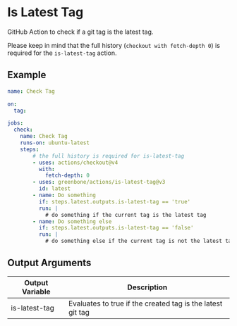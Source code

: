 # Is Latest Tag

GitHub Action to check if a git tag is the latest tag.

Please keep in mind that the full history (`checkout with fetch-depth 0`) is
required for the `is-latest-tag` action.

## Example

```yml
name: Check Tag

on:
  tag:

jobs:
  check:
    name: Check Tag
    runs-on: ubuntu-latest
    steps:
        # the full history is required for is-latest-tag
        - uses: actions/checkout@v4
          with:
            fetch-depth: 0
        - uses: greenbone/actions/is-latest-tag@v3
          id: latest
        - name: Do something
          if: steps.latest.outputs.is-latest-tag == 'true'
          run: |
            # do something if the current tag is the latest tag
        - name: Do something else
          if: steps.latest.outputs.is-latest-tag == 'false'
          run: |
            # do something else if the current tag is not the latest tag
```

## Output Arguments

| Output Variable | Description                                                |
| --------------- | ---------------------------------------------------------- |
| is-latest-tag   | Evaluates to true if the created tag is the latest git tag |
